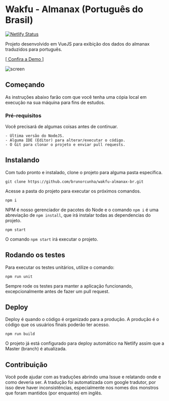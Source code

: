 # Wakfu - Almanax (Português do Brasil)
[![Netlify Status](https://api.netlify.com/api/v1/badges/53b5cb69-e480-44e5-b25a-bd78d137fa4a/deploy-status)](https://app.netlify.com/sites/almanax/deploys)

Projeto desenvolvido em VueJS para exibição dos dados do almanax traduzidos para português.

<p>
  <a href="https://almanax.netlify.app" target="_blank">
    [ Confira a Demo ]
  </a>
</p>

![screen](https://user-images.githubusercontent.com/3453372/103476695-ce822180-4d96-11eb-8f61-05d692dafe07.png)

## Começando

As instruções abaixo farão com que você tenha uma cópia local em execução na sua máquina para fins de estudos.

### Pré-requisitos

Você precisará de algumas coisas antes de continuar.

```
- Última versão do NodeJS.
- Alguma IDE (Editor) para alterar/executar o código.
- O Git para clonar o projeto e enviar pull requests.
```

## Instalando

Com tudo pronto e instalado, clone o projeto para alguma pasta específica.

```
git clone https://github.com/brunorcunha/wakfu-almanax-br.git
```

Acesse a pasta do projeto para executar os próximos comandos.

```
npm i
```

NPM é nosso gerenciador de pacotes do Node e o comando `npm i` é uma abreviação de `npm install`, que irá instalar todas as dependencias do projeto.

```
npm start
```
O comando `npm start` irá executar o projeto.

## Rodando os testes

Para executar os testes unitários, utilize o comando:

```
npm run unit
```

Sempre rode os testes para manter a aplicação funcionando, excepcionalmente antes de fazer um pull request.

## Deploy

Deploy é quando o código é organizado para a produção. A produção é o código que os usuários finais poderão ter acesso.

```
npm run build
```

O projeto já está configurado para deploy automático na Netlify assim que a Master (branch) é atualizada.

## Contribuição

Você pode ajudar com as traduções abrindo uma Issue e relatando onde e como deveria ser. A tradução foi automatizada com google tradutor, por isso deve haver inconsistências, especialmente nos nomes dos monstros que foram mantidos (por enquanto) em inglês. 
